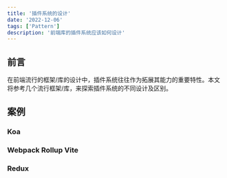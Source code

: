 ```yaml
---
title: '插件系统的设计'
date: '2022-12-06'
tags: ['Pattern']
description: '前端库的插件系统应该如何设计'
---
```


## 前言

在前端流行的框架/库的设计中，插件系统往往作为拓展其能力的重要特性。本文将参考几个流行框架/库，来探索插件系统的不同设计及区别。

## 案例

### Koa



### Webpack Rollup Vite

### Redux

